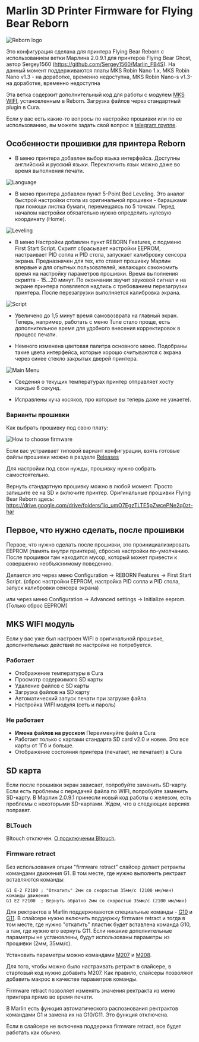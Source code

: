 # Marlin 3D Printer Firmware for Flying Bear Reborn

![Reborn logo](./reborn.jpg)

Это конфигурация сделана для принтера Flying Bear Reborn с использованием ветки Марлина 2.0.9.1 для принтеров Flying Bear Ghost, автор Sergey1560 (https://github.com/Sergey1560/Marlin_FB4S). На данный момент поддерживаются платы MKS Robin Nano 1.x, MKS Robin Nano v1.3 - на доработке, временно недоступна, MKS Robin Nano-s v1.3- на доработке, временно недоступна

Эта ветка содержит дополнительный код для работы с модулем [MKS WIFI](https://github.com/makerbase-mks/MKS-WIFI), установленным в Reborn. Загрузка файлов через стандартный plugin в Cura.

Если у вас есть какие-то вопросы по настройке прошивки или по ее использованию, вы можете задать свой вопрос в [telegram группе](https://t.me/Reborn_3D).



## Особенности прошивки для принтера Reborn
* В меню принтера добавлен выбор языка интерфейса. Доступны английский и русский языки. Переключить язык можно даже во время выполнения печати.

![Language](./language.jpg)

* В меню принтера добавлен пункт 5-Point Bed Leveling. Это аналог быстрой настройки стола из оригинальной прошивки - барашками при помощи листка бумаги, перемещаясь по 5 точкам. Перед началом настройки обязательно нужно определить нулевую координату (Home).

![Leveling](./leveling.jpg)

* В меню Настройки добавлен пункт REBORN Features, с подменю First Start Script. Скрипт  сбрасывает настройки EEPROM, настраивает PID сопла и PID стола, запускает калибровку сенсора экрана. Предназначен для тех, кто ставит прошивку Марлин впервые и для опытных пользователей, желающих сэкономить время на настройку параметров прошивки. Время выполнения скрипта - 15...20 минут. По окончании звучит звуковой сигнал и на экране принтера появляется надпись с требованием перезагрузки принтера. После перезагрузки выполняется калибровка экрана.

![Script](./script.jpg)

* Увеличено до 1,5 минут время самовозврата на главный экран. Теперь, например, работать с меню Tune стало проще, есть дополнительное время для удобного внесения корректировок в процесс печати.

* Немного изменена цветовая палитра основного меню. Подобраны такие цвета интерфейса, которые хорошо считываются с экрана через синее стекло закрытых дверей принтера.

![Main Menu](./mainmenu.jpg)

* Сведения о текущих температурах принтер отправляет хосту каждые 6 секунд.

* Исправлены куча косяков, про которые вы теперь даже не узнаете).


### Варианты прошивки
Как выбрать прошивку под свою плату:

![How to choose firmware](./How-to-choose-firmware.jpg)

Если вас устраивает типовой вариант конфигурации, взять готовые файлы прошивки можно в разделе [Releases](https://github.com/SergPanin/Marlin_REBORN/releases)

Для настройки под свои нужды, прошивку нужно собрать самостоятельно.

Вернуть стандартную прошивку можно в любой момент. Просто запишите ее на SD и включите принтер. Оригинальные прошивки Flying Bear Reborn здесь: https://drive.google.com/drive/folders/1io_umO7EgzTLTE5pZwcePNe2q0zt-har


## Первое, что нужно сделать, после прошивки

Первое, что нужно сделать после прошивки, это проинициализировать EEPROM (память внутри принтера), сбросив настройки по-умолчанию. После прошивки там находится мусор, который может привести к совершенно необъяснимому поведению.

Делается это через меню Configuration -> REBORN Features -> First Start Script. (сброс настройки EEPROM, настройка PID сопла и PID стола, запуск калибровки сенсора экрана)

или через меню Configuration -> Advanced settings -> Initialize eeprom. (Только сброс EEPROM)


## MKS WIFI модуль

Если у вас уже был настроен WIFI в оригинальной прошивке, дополнительных действий по настройке не потребуется. 

### Работает
* Отображение температуры в Cura
* Просмотр содержимого SD карты
* Удаление файлов с SD карты
* Загрузка файлов на SD карту
* Автоматический запуск печати при загрузке файла.
* Настройка WIFI модуля (сеть и пароль)

### Не работает
* **Имена файлов на русском** Переименуйте файл в Cura
* Работает только с картами стандарта SD card v2.0 и новее. Это все карты от 1Гб и больше.
* Отображение состояния принтера (печатает, не печатает) в Cura



## SD карта
Если после прошивки экран зависает, попробуйте заменить SD-карту. Если есть проблемы с передачей файла по WIFI, попробуйте заменить SD-карту. В Марлин 2.0.9.1 принесли новый код работы с железом, есть проблемы с некоторыми SD-картами. Ждем, что в следующих версиях поправят.



### BLTouch
Bltouch отключен. [О подключении Bltouch](https://sergey1560.github.io/fb4s_howto/bltouch/).


### Firmware retract
Без использования опции "firmware retract" слайсер делает ретракты командами движения G1. В том месте, где нужно выполнить ректракт вставляются команды:

```
G1 E-2 F2100 ; "Откатить" 2мм со скоростью 35мм/с (2100 мм/мин)
команды движения
G1 E2 F2100  ; Вернуть обратно 2мм со скоростью 35мм/с (2100 мм/мин)
```
Для ректрактов в Marlin поддерживаются специальные команды - [G10](https://marlinfw.org/docs/gcode/G010.html) и [G11](https://marlinfw.org/docs/gcode/G011.html). В слайсере нужно включить поддержку firmware retract и тогда в том месте, где нужно "откатить" пластик будет вставлена команда G10, а там, где нужно его вернуть G11. Если никакие дополнительные параметры не установлены, будут использованы параметры из прошивки (2мм, 35мм/с). 

Установить параметры можно командами [M207](https://marlinfw.org/docs/gcode/M207.html) и [M208](https://marlinfw.org/docs/gcode/M208.html).

Для того, чтобы можно было настраивать ретракт в слайсере, в стартовый код нужно добавить M207. Как правило, слайсеры позволяют добавить макрос в качестве параметров команды.

Firmware retract позволяет изменять значения ректракта из меню принтера прямо во время печати.

В Marlin есть функция автоматического распознования ректрактов командами G1 и замена их на G10/G11. Это функция отключена.

Если в слайсере не включена поддержка firmware retract, все будет работать как обычно.
